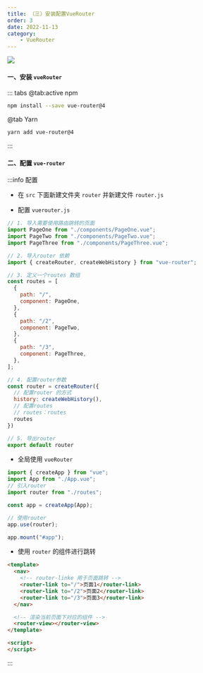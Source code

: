 ```yaml
---
title: （三）安装配置VueRouter
order: 3
date: 2022-11-13
category:
    - VueRouter
---
```


![](https://image.zswei.xyz/img/202211131212917.png)


#### 一、安装 `vueRouter` 

::: tabs
@tab:active npm
```sh
npm install --save vue-router@4
```

@tab Yarn
```sh
yarn add vue-router@4
```

:::

#### 二、配置 `vue-router` 
:::info 配置
- 在 `src` 下面新建文件夹 `router` 并新建文件 `router.js`

- 配置 `vuerouter.js` 
```js
// 1. 导入需要使用路由跳转的页面
import PageOne from "./components/PageOne.vue";
import PageTwo from "./components/PageTwo.vue";
import PageThree from "./components/PageThree.vue";

// 2. 导入router 依赖
import { createRouter, createWebHistory } from "vue-router";

// 3. 定义一个routes 数组
const routes = [
  {
    path: "/",
    component: PageOne,
  },
  {
    path: "/2",
    component: PageTwo,
  },
  {
    path: "/3",
    component: PageThree,
  },
];

// 4. 配置router参数
const router = createRouter({
  // 配置router 的方式
  history: createWebHistory(),
  // 配置routes
  // routes：routes
  routes
})

// 5. 导出router
export default router
```

- 全局使用 `vueRouter`
```js
import { createApp } from "vue";
import App from "./App.vue";
// 引入router
import router from "./routes";

const app = createApp(App);

// 使用router
app.use(router);

app.mount("#app");

```

- 使用 `router` 的组件进行跳转
```html
<template>
  <nav>
    <!-- router-linke 用于页面跳转 -->
    <router-link to="/">页面1</router-link>
    <router-link to="/2">页面2</router-link>
    <router-link to="/3">页面3</router-link>
  </nav>

  <!-- 渲染当前页面下对应的组件 -->
  <router-view></router-view>
</template>

<script>
</script>
```
:::